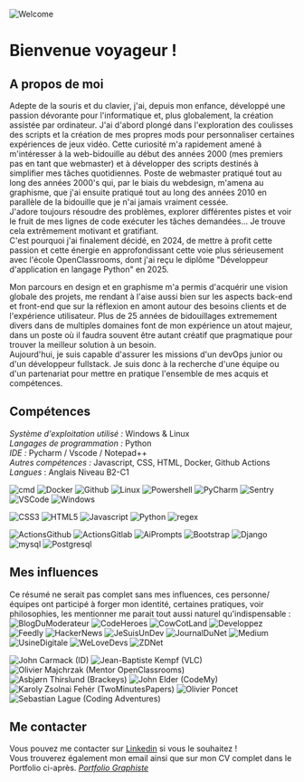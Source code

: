 ![](https://raw.githubusercontent.com/SachaaBoris/SachaaBoris.github.io/blob/main/static/images/landing/landing.png "Welcome")
  
# Bienvenue voyageur !  
  
  
## A propos de moi  
Adepte de la souris et du clavier, j'ai, depuis mon enfance, développé une passion dévorante pour l'informatique et, plus globalement, la création assistée par ordinateur. J'ai d'abord plongé dans l'exploration des coulisses des scripts et la création de mes propres mods pour personnaliser certaines expériences de jeux vidéo. Cette curiosité m'a rapidement amené à m'intéresser à la web-bidouille au début des années 2000 (mes premiers pas en tant que webmaster) et à développer des scripts destinés à simplifier mes tâches quotidiennes. Poste de webmaster pratiqué tout au long des années 2000's qui, par le biais du webdesign, m'amena au graphisme, que j'ai ensuite pratiqué tout au long des années 2010 en parallèle de la bidouille que je n'ai jamais vraiment cessée.  
J'adore toujours résoudre des problèmes, explorer différentes pistes et voir le fruit de mes lignes de code exécuter les tâches demandées... Je trouve cela extrêmement motivant et gratifiant.  
C'est pourquoi j'ai finalement décidé, en 2024, de mettre à profit cette passion et cette énergie en approfondissant cette voie plus sérieusement avec l'école OpenClassrooms, dont j'ai reçu le diplôme "Développeur d'application en langage Python" en 2025.  
  
Mon parcours en design et en graphisme m'a permis d'acquérir une vision globale des projets, me rendant à l'aise aussi bien sur les aspects back-end et front-end que sur la réflexion en amont autour des besoins clients et de l'expérience utilisateur. Plus de 25 années de bidouillages extremement divers dans de multiples domaines font de mon expérience un atout majeur, dans un poste où il faudra souvent être autant créatif que pragmatique pour trouver la meilleur solution à un besoin.  
Aujourd'hui, je suis capable d'assurer les missions d'un devOps junior ou d'un développeur fullstack. Je suis donc à la recherche d'une équipe ou d'un partenariat pour mettre en pratique l'ensemble de mes acquis et compétences.  
  
  
## Compétences  
*Système d'exploitation utilisé :* Windows & Linux  
*Langages de programmation :* Python  
*IDE :* Pycharm / Vscode / Notepad++  
*Autres compétences :* Javascript, CSS, HTML, Docker, Github Actions  
*Langues* : Anglais Niveau B2-C1  

![](https://raw.githubusercontent.com/SachaaBoris/SachaaBoris.github.io/blob/main/static/images/icons/app_cmd.png "cmd")
![](https://raw.githubusercontent.com/SachaaBoris/SachaaBoris.github.io/blob/main/static/images/icons/app_Docker.png "Docker")
![](https://raw.githubusercontent.com/SachaaBoris/SachaaBoris.github.io/blob/main/static/images/icons/app_Github.png "Github")
![](https://raw.githubusercontent.com/SachaaBoris/SachaaBoris.github.io/blob/main/static/images/icons/app_Linux.png "Linux")
![](https://raw.githubusercontent.com/SachaaBoris/SachaaBoris.github.io/blob/main/static/images/icons/app_Powershell.png "Powershell")
![](https://raw.githubusercontent.com/SachaaBoris/SachaaBoris.github.io/blob/main/static/images/icons/app_PyCharm.png "PyCharm")
![](https://raw.githubusercontent.com/SachaaBoris/SachaaBoris.github.io/blob/main/static/images/icons/app_Sentry.png "Sentry")
![](https://raw.githubusercontent.com/SachaaBoris/SachaaBoris.github.io/blob/main/static/images/icons/app_VSCode.png "VSCode")
![](https://raw.githubusercontent.com/SachaaBoris/SachaaBoris.github.io/blob/main/static/images/icons/app_Windows.png "Windows")
  
![](https://raw.githubusercontent.com/SachaaBoris/SachaaBoris.github.io/blob/main/static/images/icons/lang_CSS3.png "CSS3")
![](https://raw.githubusercontent.com/SachaaBoris/SachaaBoris.github.io/blob/main/static/images/icons/lang_HTML5.png "HTML5")
![](https://raw.githubusercontent.com/SachaaBoris/SachaaBoris.github.io/blob/main/static/images/icons/lang_Javascript.png "Javascript")
![](https://raw.githubusercontent.com/SachaaBoris/SachaaBoris.github.io/blob/main/static/images/icons/lang_Python.png "Python")
![](https://raw.githubusercontent.com/SachaaBoris/SachaaBoris.github.io/blob/main/static/images/icons/lang_regex.png "regex")

![](https://raw.githubusercontent.com/SachaaBoris/SachaaBoris.github.io/blob/main/static/images/icons/tech_ActionsGithub.png "ActionsGithub")
![](https://raw.githubusercontent.com/SachaaBoris/SachaaBoris.github.io/blob/main/static/images/icons/tech_ActionsGitlab.png "ActionsGitlab")
![](https://raw.githubusercontent.com/SachaaBoris/SachaaBoris.github.io/blob/main/static/images/icons/tech_AiPrompts.png "AiPrompts")
![](https://raw.githubusercontent.com/SachaaBoris/SachaaBoris.github.io/blob/main/static/images/icons/tech_Bootstrap.png "Bootstrap")
![](https://raw.githubusercontent.com/SachaaBoris/SachaaBoris.github.io/blob/main/static/images/icons/tech_Django.png "Django")
![](https://raw.githubusercontent.com/SachaaBoris/SachaaBoris.github.io/blob/main/static/images/icons/tech_mysql.png "mysql")
![](https://raw.githubusercontent.com/SachaaBoris/SachaaBoris.github.io/blob/main/static/images/icons/tech_Postgresql.png "Postgresql")
  
  
## Mes influences
Ce résumé ne serait pas complet sans mes influences, ces personne/équipes ont participé à forger mon identité, certaines pratiques,
voir philosophies, les mentionner me parait tout aussi naturel qu'indispensable :
![](https://raw.githubusercontent.com/SachaaBoris/SachaaBoris.github.io/blob/main/static/images/icons/favicon_BlogDuModerateur.png "BlogDuModerateur")
![](https://raw.githubusercontent.com/SachaaBoris/SachaaBoris.github.io/blob/main/static/images/icons/favicon_CodeHeroes.png "CodeHeroes")
![](https://raw.githubusercontent.com/SachaaBoris/SachaaBoris.github.io/blob/main/static/images/icons/favicon_CowCotLand.png "CowCotLand")
![](https://raw.githubusercontent.com/SachaaBoris/SachaaBoris.github.io/blob/main/static/images/icons/favicon_Developpez.png "Developpez")
![](https://raw.githubusercontent.com/SachaaBoris/SachaaBoris.github.io/blob/main/static/images/icons/favicon_Feedly.png "Feedly")
![](https://raw.githubusercontent.com/SachaaBoris/SachaaBoris.github.io/blob/main/static/images/icons/favicon_HackerNews.png "HackerNews")
![](https://raw.githubusercontent.com/SachaaBoris/SachaaBoris.github.io/blob/main/static/images/icons/favicon_JeSuisUnDev.png "JeSuisUnDev")
![](https://raw.githubusercontent.com/SachaaBoris/SachaaBoris.github.io/blob/main/static/images/icons/favicon_JournalDuNet.png "JournalDuNet")
![](https://raw.githubusercontent.com/SachaaBoris/SachaaBoris.github.io/blob/main/static/images/icons/favicon_Medium.png "Medium")
![](https://raw.githubusercontent.com/SachaaBoris/SachaaBoris.github.io/blob/main/static/images/icons/favicon_UsineDigitale.png "UsineDigitale")
![](https://raw.githubusercontent.com/SachaaBoris/SachaaBoris.github.io/blob/main/static/images/icons/favicon_WeLoveDevs.png "WeLoveDevs")
![](https://raw.githubusercontent.com/SachaaBoris/SachaaBoris.github.io/blob/main/static/images/icons/favicon_ZDNet.png "ZDNet")
  
![](https://raw.githubusercontent.com/SachaaBoris/SachaaBoris.github.io/blob/main/static/images/icons/wiki_JohnCarmack.png.png "John Carmack (ID)")
![](https://raw.githubusercontent.com/SachaaBoris/SachaaBoris.github.io/blob/main/static/images/icons/wiki_JeanBaptisteKempf.png "Jean-Baptiste Kempf (VLC)")
![](https://raw.githubusercontent.com/SachaaBoris/SachaaBoris.github.io/blob/main/static/images/icons/wiki_OlivierMajchrzak.png "Olivier Majchrzak (Mentor OpenClassrooms)")
![](https://raw.githubusercontent.com/SachaaBoris/SachaaBoris.github.io/blob/main/static/images/icons/ytchannel_AsbjørnThirslund[Brackeys].png "Asbjørn Thirslund (Brackeys)")
![](https://raw.githubusercontent.com/SachaaBoris/SachaaBoris.github.io/blob/main/static/images/icons/ytchannel_JohnElder.png "John Elder (CodeMy)")
![](https://raw.githubusercontent.com/SachaaBoris/SachaaBoris.github.io/blob/main/static/images/icons/ytchannel_KarolyZsolnaiFehér[TwoMinutesPapers].png "Karoly Zsolnai Fehér (TwoMinutesPapers)")
![](https://raw.githubusercontent.com/SachaaBoris/SachaaBoris.github.io/blob/main/static/images/icons/ytchannel_OlivierPoncet.png "Olivier Poncet")
![](https://raw.githubusercontent.com/SachaaBoris/SachaaBoris.github.io/blob/main/static/images/icons/ytchannel_SebastianLague.png "Sebastian Lague (Coding Adventures)")

  
## Me contacter  
Vous pouvez me contacter sur [Linkedin](https://fr.linkedin.com/in/sacha-amrain-14b4205a) si vous le souhaitez !  
Vous trouverez également mon email ainsi que sur mon CV complet dans le Portfolio ci-après. 
*[Portfolio Graphiste](http://sachaa.free.fr/book/book.html)*  




